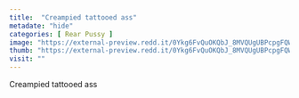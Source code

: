 ```yaml
---
title:  "Creampied tattooed ass"
metadate: "hide"
categories: [ Rear Pussy ]
image: "https://external-preview.redd.it/0Ykg6FvQuOKQbJ_8MVQUgUBPcpgFQWNCIdDV0zFnYMU.png?auto=webp&s=bf2f61581f27f44c1b489a5df339dc9581984156"
thumb: "https://external-preview.redd.it/0Ykg6FvQuOKQbJ_8MVQUgUBPcpgFQWNCIdDV0zFnYMU.png?width=640&crop=smart&auto=webp&s=5f7920511997ecaba44520ae44d5cdaa5c629f67"
visit: ""
---
```

Creampied tattooed ass
